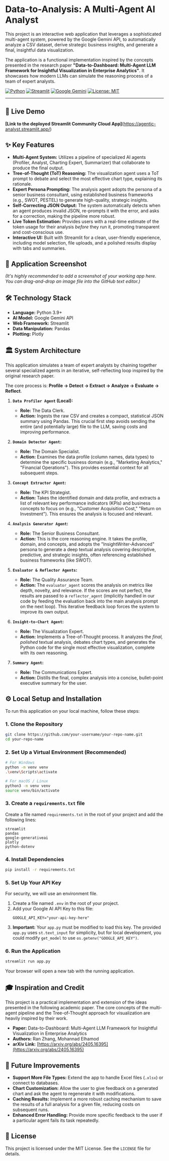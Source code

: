# Data-to-Analysis: A Multi-Agent AI Analyst

This project is an interactive web application that leverages a sophisticated multi-agent system, powered by the Google Gemini API, to automatically analyze a CSV dataset, derive strategic business insights, and generate a final, insightful data visualization.

The application is a functional implementation inspired by the concepts presented in the research paper **"Data-to-Dashboard: Multi-Agent LLM Framework for Insightful Visualization in Enterprise Analytics"**. It showcases how modern LLMs can simulate the reasoning process of a team of expert analysts.

[![Python](https://img.shields.io/badge/Python-3.9+-blue?logo=python)](https://www.python.org/)
[![Streamlit](https://img.shields.io/badge/Streamlit-1.35-FF4B4B?logo=streamlit)](https://streamlit.io/)
[![Google Gemini](https://img.shields.io/badge/Google-Gemini_API-4285F4?logo=google)](https://ai.google.dev/)
[![License: MIT](https://img.shields.io/badge/License-MIT-yellow.svg)](https://opensource.org/licenses/MIT)

---

## 🚀 Live Demo

**[Link to the deployed Streamlit Community Cloud App]**(https://agentic-analyst.streamlit.app/)

## ✨ Key Features

*   **Multi-Agent System:** Utilizes a pipeline of specialized AI agents (Profiler, Analyst, Charting Expert, Summarizer) that collaborate to produce the final output.
*   **Tree-of-Thought (ToT) Reasoning:** The visualization agent uses a ToT prompt to debate and select the most effective chart type, explaining its rationale.
*   **Expert Persona Prompting:** The analysis agent adopts the persona of a senior business consultant, using established business frameworks (e.g., SWOT, PESTEL) to generate high-quality, strategic insights.
*   **Self-Correcting JSON Output:** The system automatically detects when an agent produces invalid JSON, re-prompts it with the error, and asks for a correction, making the pipeline more robust.
*   **Live Token Estimation:** Provides users with a real-time estimate of the token usage for their analysis *before* they run it, promoting transparent and cost-conscious use.
*   **Interactive UI:** Built with Streamlit for a clean, user-friendly experience, including model selection, file uploads, and a polished results display with tabs and summaries.

## 📸 Application Screenshot

*(It's highly recommended to add a screenshot of your working app here. You can drag-and-drop an image file into the GitHub text editor.)*


## 🛠️ Technology Stack

*   **Language:** Python 3.9+
*   **AI Model:** Google Gemini API
*   **Web Framework:** Streamlit
*   **Data Manipulation:** Pandas
*   **Plotting:** Plotly

## 🏛️ System Architecture

This application simulates a team of expert analysts by chaining together several specialized agents in an iterative, self-reflecting loop inspired by the original research paper.

The core process is: **Profile -> Detect -> Extract -> Analyze -> Evaluate -> Reflect**.

1.  **`Data Profiler Agent` (Local):**
    *   **Role:** The Data Clerk.
    *   **Action:** Ingests the raw CSV and creates a compact, statistical JSON summary using Pandas. This crucial first step avoids sending the entire (and potentially large) file to the LLM, saving costs and improving performance.

2.  **`Domain Detector Agent`:**
    *   **Role:** The Domain Specialist.
    *   **Action:** Examines the data profile (column names, data types) to determine the specific business domain (e.g., "Marketing Analytics," "Financial Operations"). This provides essential context for all subsequent steps.

3.  **`Concept Extractor Agent`:**
    *   **Role:** The KPI Strategist.
    *   **Action:** Takes the identified domain and data profile, and extracts a list of relevant key performance indicators (KPIs) and business concepts to focus on (e.g., "Customer Acquisition Cost," "Return on Investment"). This ensures the analysis is focused and relevant.

4.  **`Analysis Generator Agent`:**
    *   **Role:** The Senior Business Consultant.
    *   **Action:** This is the core reasoning engine. It takes the profile, domain, and concepts, and adopts the "InsightWriter-Advanced" persona to generate a deep textual analysis covering descriptive, predictive, and strategic insights, often referencing established business frameworks (like SWOT).

5.  **`Evaluator & Reflector Agents`:**
    *   **Role:** The Quality Assurance Team.
    *   **Action:** The `evaluator_agent` scores the analysis on metrics like depth, novelty, and relevance. If the scores are not perfect, the results are passed to a `reflector_agent` (implicitly handled in our code by feeding the evaluation back into the main analysis prompt on the next loop). This iterative feedback loop forces the system to improve its own output.

6.  **`Insight-to-Chart Agent`:**
    *   **Role:** The Visualization Expert.
    *   **Action:** Implements a Tree-of-Thought process. It analyzes the *final, polished* textual analysis, debates chart types, and generates the Python code for the single most effective visualization, complete with its own reasoning.

7.  **`Summary Agent`:**
    *   **Role:** The Communications Expert.
    *   **Action:** Distills the final, complex analysis into a concise, bullet-point executive summary for the user.
    
## ⚙️ Local Setup and Installation

To run this application on your local machine, follow these steps:

### 1. Clone the Repository
```bash
git clone https://github.com/your-username/your-repo-name.git
cd your-repo-name
```

### 2. Set Up a Virtual Environment (Recommended)
```bash
# For Windows
python -m venv venv
.\venv\Scripts\activate

# For macOS / Linux
python3 -m venv venv
source venv/bin/activate
```

### 3. Create a `requirements.txt` file
Create a file named `requirements.txt` in the root of your project and add the following lines:
```
streamlit
pandas
google-generativeai
plotly
python-dotenv
```

### 4. Install Dependencies
```bash
pip install -r requirements.txt
```

### 5. Set Up Your API Key
For security, we will use an environment file.
1.  Create a file named `.env` in the root of your project.
2.  Add your Google AI API Key to this file:
    ```
    GOOGLE_API_KEY="your-api-key-here"
    ```
3.  **Important:** Your `app.py` must be modified to load this key. The provided `app.py` uses `st.text_input` for simplicity, but for local development, you could modify `get_model` to use `os.getenv("GOOGLE_API_KEY")`.

### 6. Run the Application
```bash
streamlit run app.py
```
Your browser will open a new tab with the running application.

## 🎓 Inspiration and Credit

This project is a practical implementation and extension of the ideas presented in the following academic paper. The core concepts of the multi-agent pipeline and the Tree-of-Thought approach for visualization are heavily inspired by their work.

*   **Paper:** Data-to-Dashboard: Multi-Agent LLM Framework for Insightful Visualization in Enterprise Analytics
*   **Authors:** Ran Zhang, Mohannad Elhamod
*   **arXiv Link:** [https://arxiv.org/abs/2405.16395](https://arxiv.org/abs/2405.16395)

## 🚀 Future Improvements

*   **Support More File Types:** Extend the app to handle Excel files (`.xlsx`) or connect to databases.
*   **Chart Customization:** Allow the user to give feedback on a generated chart and ask the agent to regenerate it with modifications.
*   **Caching Results:** Implement a more robust caching mechanism to save the results of a full analysis for a given file, reducing costs on subsequent runs.
*   **Enhanced Error Handling:** Provide more specific feedback to the user if a particular agent fails its task repeatedly.

## 📄 License

This project is licensed under the MIT License. See the `LICENSE` file for details.
```
